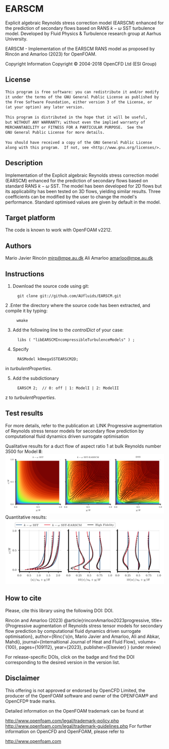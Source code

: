 # EARSCM
Explicit algebraic Reynolds stress correction model (EARSCM) enhanced for the prediction of secondary flows based on RANS $k-\omega$ SST turbulence model.
Developed by Fluid Physics & Turbulence research group at Aarhus University.

EARSCM - Implementation of the EARSCM RANS model
         as proposed by Rincón and Amarloo (2023) for OpenFOAM.

Copyright Information
    Copyright © 2004-2018 OpenCFD Ltd (ESI Group)

## License
    This program is free software: you can redistribute it and/or modify
    it under the terms of the GNU General Public License as published by
    the Free Software Foundation, either version 3 of the License, or
    (at your option) any later version.

    This program is distributed in the hope that it will be useful,
    but WITHOUT ANY WARRANTY; without even the implied warranty of
    MERCHANTABILITY or FITNESS FOR A PARTICULAR PURPOSE.  See the
    GNU General Public License for more details.

    You should have received a copy of the GNU General Public License
    along with this program.  If not, see <http://www.gnu.org/licenses/>.

## Description
Implementation of the Explicit algebraic Reynolds stress correction model (EARSCM)
enhanced for the prediction of secondary flows based on standard RANS $k-\omega$ SST.
The model has been developed for 2D flows but its applicability has been tested on 3D
flows, yielding similar results.
Three coefficients can be modified by the user to change the model's performance.
Standard optimised values are given by default in the model.

## Target platform
The code is known to work with OpenFOAM v2212.

## Authors
Mario Javier Rincón <mjrp@mpe.au.dk>
Ali Amarloo <amarloo@mpe.au.dk>

## Instructions

1. Download the source code using git:

         git clone git://github.com/AUfluids/EARSCM.git

2 .Enter the directory where the source code has been extracted, and compile it by typing: 

         wmake

3. Add the following line to the _controlDict_ of your case:

         libs ( "libEARSCMIncompressibleTurbulenceModels" ) ;

4. Specify

         RASModel kOmegaSSTEARSCM2D;

in _turbulentProperties_.

5. Add the subdictionary

         EARSCM 2;  // 0: off | 1: ModelI | 2: ModelII
z
to _turbulentProperties_.

## Test results

For more details, refer to the publication at: LINK Progressive augmentation of Reynolds stress tensor models for secondary flow prediction by computational fluid dynamics driven surrogate optimisation

Qualitative results for a duct flow of aspect ratio 1 at bulk Reynolds number 3500 for Model **II**:
![alt text](https://github.com/AUfluids/EARSCM/blob/main/Test_Cases/testResults/SD_u.png)
Quantitative results:
![alt text](https://github.com/AUfluids/EARSCM/blob/main/Test_Cases/testResults/SD_profiles.png)

## How to cite
Please, cite this library using the following DOI: DOI.

Rincón and Amarloo (2023)
@article{rinconAmarloo2023progressive,
  title={Progressive augmentation of Reynolds stress tensor models for secondary flow prediction by computational fluid dynamics driven surrogate optimisation},
  author={Rinc{\'o}n, Mario Javier and Amarloo, Ali and Abkar, Mahdi},
  journal={Internaltional Journal of Heat and Fluid Flow},
  volume={100},
  pages={109112},
  year={2023},
  publisher={Elsevier}
}
(under review)

For release-specific DOIs, click on the badge and find the DOI corresponding to the desired version in the version list.

## Disclaimer
This offering is not approved or endorsed by OpenCFD Limited, the producer of the OpenFOAM software and owner of the OPENFOAM® and OpenCFD® trade marks.

Detailed information on the OpenFOAM trademark can be found at

http://www.openfoam.com/legal/trademark-policy.php
http://www.openfoam.com/legal/trademark-guidelines.php
For further information on OpenCFD and OpenFOAM, please refer to

http://www.openfoam.com
